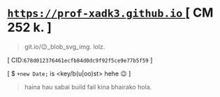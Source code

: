 # <a href="https://prof-xadk3.github.io"> `https://prof-xadk3.github.io` </a> [ CM 252 k. ]

> git.io/:wink:_blob_svg_img. lolz.

[ CID:`678d012376461ecfb84d0dc9f92f5ce9e77b5f59` ]

[ $ `+new Date;` is <key/b(u|oo)st> hehe :wink: ]

> haina hau sabai build fail kina bhairako hola.
